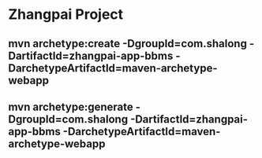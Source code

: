 # Zhangpai Project

## mvn archetype:create -DgroupId=com.shalong -DartifactId=zhangpai-app-bbms -DarchetypeArtifactId=maven-archetype-webapp

## mvn archetype:generate -DgroupId=com.shalong -DartifactId=zhangpai-app-bbms -DarchetypeArtifactId=maven-archetype-webapp
